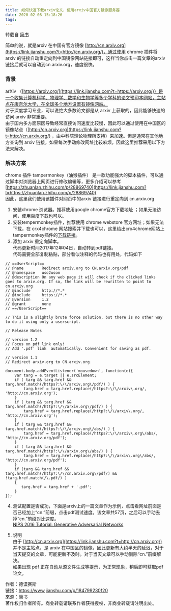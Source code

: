 ```yaml
---
title: 如何快速下载arxiv论文，使用arxiv中国官方镜像服务器
date: 2020-02-08 15:18:26
tags:
---
```

转载自 [简书](https://www.jianshu.com/p/184799230f20)

简单的说，就是arxiv 在中国有官方镜像
[http://cn.arxiv.org](https://link.jianshu.com?t=http://cn.arxiv.org/)，通过使用
chrome 插件将 arxiv
的链接自动重定向到中国镜像网站链接即可，这样当你点击一篇文章的arxiv链接后就可以自动到cn.arxiv.org，速度很快。

### 背景

arXiv
（[https://arxiv.org/](https://link.jianshu.com?t=https://arxiv.org/)）是一个收集计算机科学、物理学、数学和生物学等多个学科的论文预印本网站，主站点在康奈尔大学，在全球多个地方设置有镜像网站。  
对于深度学习专业，可以说绝大多数论文都是从 arxiv 上获取的，因此能够快速的访问 arxiv 非常重要。  
由于国内多方面原因导致经常直接访问速度比较慢，因此可以通过使用在中国区的镜像站点（[http://cn.arxiv.org](https://link.jianshu.com?t=http://cn.arxiv.org/)
，由中科院理论物理所支持）来加速。但是通常在其他地方查询到 arxiv 链接，如果每次手动修改网址比较麻烦。因此这里推荐采用以下方法来解决。

### 解决方案

chrome 插件 tampermonkey（油猴插件） 是一款功能强大的脚本插件，可以通过脚本对浏览器上网页进行修改编辑等，更多介绍可以参考
[https://zhuanlan.zhihu.com/p/28869740](https://link.jianshu.com?t=https://zhuanlan.zhihu.com/p/28869740)  
因此，这里我们使用该插件对网页中的arxiv 链接进行重定向到 cn.arxiv.org

  1. 安装chrome 浏览器。推荐使用google chrome官方下载地址 ；如果无法访问，使用百度下载也可以。
  2. 安装tempermonkey插件，推荐使用 chrome webstore 官方网址；如果无法下载，在 crx4chrome 网站搜索并下载也可以，这里给出crx4chrome网站上tampermonkey插件的[下载链接](https://link.jianshu.com?t=https://www.crx4chrome.com/down/755/crx/)。
  3. 添加 arxiv 重定向脚本。  
代码更新时间2017年12年04日，自动转到pdf链接。  
代码需要全部复制粘贴，部分看似注释的代码也有用处，代码如下

    
    
    // ==UserScript==
    // @name        Redirect arxiv.org to CN.arxiv.org/pdf
    // @namespace   uso2usom
    // @description On any web page it will check if the clicked links goes to arxiv.org. If so, the link will be rewritten to point to cn.arxiv.org
    // @include     http://*.*
    // @include     https://*.*
    // @version     1.2
    // @grant       none
    // ==/UserScript==
    
    // This is a slightly brute force solution, but there is no other way to do it using only a userscript.
    
    // Release Notes
    
    // version 1.2
    // Focus on pdf link only!
    // Add '.pdf' link  automatically. Convenient for saving as pdf.
    
    // version 1.1
    // Redirect arxiv.org to CN.arxiv.org
    
    document.body.addEventListener('mousedown', function(e){
        var targ = e.target || e.srcElement;
        if ( targ && targ.href && targ.href.match(/https?:\/\/arxiv.org\/pdf/) ) {
            targ.href = targ.href.replace(/https?:\/\/arxiv\.org/, 'http://cn.arxiv.org');
        }
        if ( targ && targ.href && targ.href.match(/http?:\/\/arxiv.org\/pdf/) ) {
            targ.href = targ.href.replace(/http?:\/\/arxiv\.org/, 'http://cn.arxiv.org');
        }
        if ( targ && targ.href && targ.href.match(/https?:\/\/arxiv.org\/abs/) ) {
            targ.href = targ.href.replace(/https?:\/\/arxiv\.org\/abs/, 'http://cn.arxiv.org/pdf');
        }
        if ( targ && targ.href && targ.href.match(/http?:\/\/arxiv.org\/abs/) ) {
            targ.href = targ.href.replace(/http?:\/\/arxiv\.org\/abs/, 'http://cn.arxiv.org/pdf');
        }
        if (targ && targ.href && targ.href.match(/http?:\/\/cn.arxiv.org\/pdf/) && !targ.href.match(/\.pdf/) )
        {
           targ.href = targ.href + '.pdf';
        }
    });
    
    

  4. 测试配置是否成功，下面是arxiv上的一篇文章作为示例，点击看网址前面是否已经加上“cn.”前缀，点击pdf测试速度。该文章共57页，之后可以手动去掉“cn.”前缀对比速度。  
[NIPS 2016 Tutorial: Generative Adversarial
Networks](https://link.jianshu.com?t=arxiv.org/abs/1701.00160)

  5. 说明  
由于 [http://cn.arxiv.org](https://link.jianshu.com?t=http://cn.arxiv.org/)
并不是主站点，是 arxiv 在中国区的镜像，因此更新有大约半天的延迟，对于当天提交的文章，可能更新不及时。对于当天文章可以手动删除“cn.”前缀解决。  
如果出现 pdf 正在自动从源文件生成等提示，为正常现象，稍后即可获取pdf论文。

  
  
作者：德谟赛斯  
链接：https://www.jianshu.com/p/184799230f20  
來源：简书  
著作权归作者所有。商业转载请联系作者获得授权，非商业转载请注明出处。

